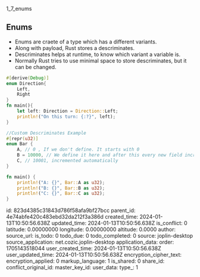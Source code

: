 1_7_enums

## Enums
- Enums are craete of a type which has a different variants.
- Along with payload, Rust stores a descriminates. 
- Descriminates helps at runtime, to know which variant a variable is. 
- Normally Rust tries to use minimal space to store descriminates, but it can be changed.
```rust
#[derive(Debug)]
enum Direction{
    Left,
    Right
}
fn main(){
    let left: Direction = Direction::Left;
    println!("On this turn: {:?}", left);
}
```

```rust
//Custom Descriminates Example
#[repr(u32)]
enum Bar {
    A, // 0 , If we don't define. It starts with 0
    B = 10000, // We define it here and after this every new field increments it.
    C, // 10001, incremented automatically
}

fn main() {
    println!("A: {}", Bar::A as u32);
    println!("B: {}", Bar::B as u32);
    println!("C: {}", Bar::C as u32);
}
```


id: 823d4385c31843d786f58afa9bf27bcc
parent_id: 4e74abfe420c483ebd32da212f3a386d
created_time: 2024-01-13T10:50:56.638Z
updated_time: 2024-01-13T10:50:56.638Z
is_conflict: 0
latitude: 0.00000000
longitude: 0.00000000
altitude: 0.0000
author: 
source_url: 
is_todo: 0
todo_due: 0
todo_completed: 0
source: joplin-desktop
source_application: net.cozic.joplin-desktop
application_data: 
order: 1705143518044
user_created_time: 2024-01-13T10:50:56.638Z
user_updated_time: 2024-01-13T10:50:56.638Z
encryption_cipher_text: 
encryption_applied: 0
markup_language: 1
is_shared: 0
share_id: 
conflict_original_id: 
master_key_id: 
user_data: 
type_: 1